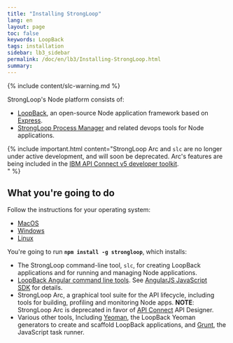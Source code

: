 ```yaml
---
title: "Installing StrongLoop"
lang: en
layout: page
toc: false
keywords: LoopBack
tags: installation
sidebar: lb3_sidebar
permalink: /doc/en/lb3/Installing-StrongLoop.html
summary:
---
```

{% include content/slc-warning.md %}

StrongLoop's Node platform consists of:

*   [LoopBack](index.html), an open-source Node application framework based on [Express](http://expressjs.com/).
*   [StrongLoop Process Manager](https://strong-pm.io) and related devops tools for Node applications.

{% include important.html content="StrongLoop Arc and `slc` are no longer under active development, and will soon be deprecated. Arc's features are being included in the [IBM API Connect v5 developer toolkit](https://developer.ibm.com/apiconnect).  
" %}

## What you're going to do

Follow the instructions for your operating system:

* [MacOS](Installing-on-MacOS.html)
* [Windows](Installing-on-Windows.html)
* [Linux](Installing-on-Linux.html)

You're going to run **`npm install -g strongloop`**, which installs:

*   The StrongLoop command-line tool, `slc`, for creating LoopBack applications and for running and managing Node applications.
*   [LoopBack Angular command line tools](https://github.com/strongloop/loopback-sdk-angular-cli). See [AngularJS JavaScript SDK](AngularJS-JavaScript-SDK) for details.
*   StrongLoop Arc, a graphical tool suite for the API lifecycle, including tools for building, profiling and monitoring Node apps. **NOTE**: StrongLoop Arc is deprecated in favor of [API Connect](https://developer.ibm.com/apiconnect/) API Designer.
*   Various other tools, Including [Yeoman](http://yeoman.io/), the LoopBack Yeoman generators to create and scaffold LoopBack applications, and [Grunt](http://gruntjs.com/), the JavaScript task runner.

